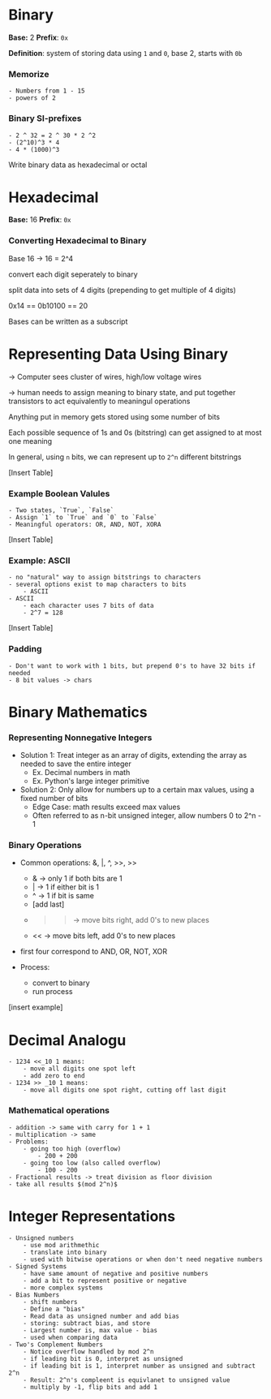 # Binary
**Base:** 2
**Prefix**: `0x`

**Definition**: system of storing data using `1` and `0`, base 2, starts with `0b`

### Memorize
    - Numbers from 1 - 15
    - powers of 2

### Binary SI-prefixes
    - 2 ^ 32 = 2 ^ 30 * 2 ^2
    - (2^10)^3 * 4
    - 4 * (1000)^3

Write binary data as hexadecimal or octal


# Hexadecimal

**Base:** 16
**Prefix**: `0x`

### Converting Hexadecimal to Binary

Base 16 -> 16 = 2^4

convert each digit seperately to binary

split data into sets of 4 digits (prepending to get multiple of 4 digits)

0x14 == 0b10100 == 20

Bases can be written as a subscript

# Representing Data Using Binary

-> Computer sees cluster of wires, high/low voltage wires

-> human needs to assign meaning to binary state, and put together transistors to act equivalently to meaningul operations

Anything put in memory gets stored using some number of bits

Each possible sequence of 1s and 0s (bitstring) can get assigned to at most one meaning

In general, using `n` bits, we can represent up to `2^n` different bitstrings

[Insert Table]

### Example Boolean Valules
    - Two states, `True`, `False`
    - Assign `1` to `True` and `0` to `False`
    - Meaningful operators: OR, AND, NOT, XORA

[Insert Table]

### Example: ASCII
    - no "natural" way to assign bitstrings to characters
    - several options exist to map characters to bits
        - ASCII
    - ASCII
        - each character uses 7 bits of data
        - 2^7 = 128

[Insert Table]

### Padding
    - Don't want to work with 1 bits, but prepend 0's to have 32 bits if needed
    - 8 bit values -> chars

# Binary Mathematics

### Representing Nonnegative Integers

- Solution 1: Treat integer as an array of digits, extending the array as needed to save the entire integer
    - Ex. Decimal numbers in math
    - Ex. Python's large integer primitive
- Solution 2: Only allow for numbers up to a certain max values, using a fixed number of bits
    - Edge Case: math results exceed max values
    - Often referred to as n-bit unsigned integer, allow numbers 0 to 2^n - 1

### Binary Operations

- Common operations: &, |, ^, >>, >>
    - & -> only 1 if both bits are 1
    - | -> 1 if either bit is 1
    - ^ -> 1 if bit is same
    - [add last]
    - >> -> move bits right, add 0's to new places
    - << -> move bits left, add 0's to new places

- first four correspond to AND, OR, NOT, XOR
- Process:
    - convert to binary
    - run process

[insert example]

# Decimal Analogu
    - 1234 <<_10 1 means:
        - move all digits one spot left
        - add zero to end
    - 1234 >> _10 1 means:
        - move all digits one spot right, cutting off last digit
        
### Mathematical operations
    - addition -> same with carry for 1 + 1
    - multiplication -> same
    - Problems:
        - going too high (overflow)
            - 200 + 200
        - going too low (also called overflow)
            - 100 - 200
    - Fractional results -> treat division as floor division
    - take all results $(mod 2^n)$

# Integer Representations
    - Unsigned numbers
        - use mod arithmethic
        - translate into binary
        - used with bitwise operations or when don't need negative numbers
    - Signed Systems
        - have same amount of negative and positive numbers
        - add a bit to represent positive or negative
        - more complex systems
    - Bias Numbers
        - shift numbers
        - Define a "bias"
        - Read data as unsigned number and add bias
        - storing: subtract bias, and store
        - Largest number is, max value - bias
        - used when comparing data
    - Two's Complement Numbers
        - Notice overflow handled by mod 2^n
        - if leading bit is 0, interpret as unsigned
        - if leading bit is 1, interpret number as unsigned and subtract 2^n
        - Result: 2^n's compleent is equivlanet to unsigned value
        - multiply by -1, flip bits and add 1
        
    










